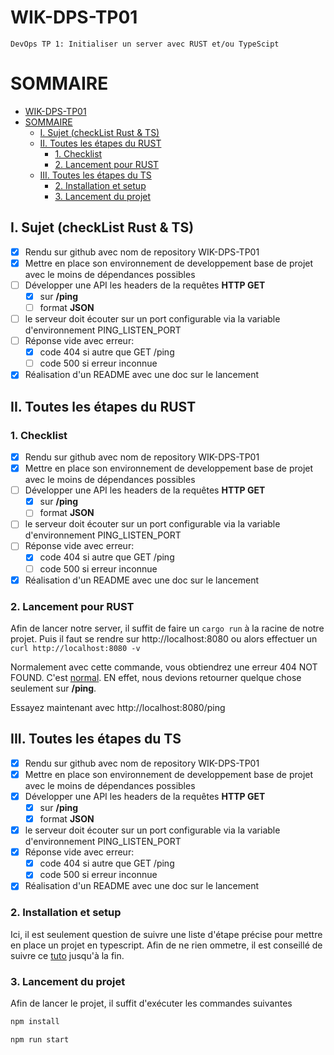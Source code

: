 # WIK-DPS-TP01
    DevOps TP 1: Initialiser un server avec RUST et/ou TypeScipt

# SOMMAIRE
- [WIK-DPS-TP01](#wik-dps-tp01)
- [SOMMAIRE](#sommaire)
  - [I. Sujet (checkList Rust & TS)](#i-sujet-checklist-rust--ts)
  - [II. Toutes les étapes du RUST](#ii-toutes-les-étapes-du-rust)
    - [1. Checklist](#1-checklist)
    - [2. Lancement pour RUST](#2-lancement-pour-rust)
  - [III. Toutes les étapes du TS](#iii-toutes-les-étapes-du-ts)
    - [2. Installation et setup](#2-installation-et-setup)
    - [3. Lancement du projet](#3-lancement-du-projet)


## I. Sujet (checkList Rust & TS)

- [X] Rendu sur github avec nom de repository WIK-DPS-TP01
- [X] Mettre en place son environnement de developpement base de projet avec le moins de dépendances possibles
- [ ] Développer une API les headers de la requêtes <b>HTTP GET</b> 
  - [X] sur <b>/ping</b>
  - [ ] format <b>JSON</b>
- [ ] le serveur doit écouter sur un port configurable via la variable d'environnement PING_LISTEN_PORT
- [ ] Réponse vide avec erreur:
  - [X] code 404 si autre que GET /ping
  - [ ] code 500 si erreur inconnue
- [X] Réalisation d'un README avec une doc sur le lancement

## II. Toutes les étapes du RUST

### 1. Checklist

- [X] Rendu sur github avec nom de repository WIK-DPS-TP01
- [X] Mettre en place son environnement de developpement base de projet avec le moins de dépendances possibles
- [ ] Développer une API les headers de la requêtes <b>HTTP GET</b> 
  - [X] sur <b>/ping</b>
  - [ ] format <b>JSON</b>
- [ ] le serveur doit écouter sur un port configurable via la variable d'environnement PING_LISTEN_PORT
- [ ] Réponse vide avec erreur:
  - [X] code 404 si autre que GET /ping
  - [ ] code 500 si erreur inconnue
- [X] Réalisation d'un README avec une doc sur le lancement

### 2. Lancement pour RUST

Afin de lancer notre server, il suffit de faire un ```cargo run``` à la racine de notre projet.
Puis il faut se rendre sur http://localhost:8080 ou alors effectuer un ```curl http://localhost:8080 -v```

Normalement avec cette commande, vous obtiendrez une erreur 404 NOT FOUND. C'est <u>normal</u>. EN effet, nous devions retourner quelque chose seulement sur <b>/ping</b>.

Essayez maintenant avec http://localhost:8080/ping


## III. Toutes les étapes du TS

- [X] Rendu sur github avec nom de repository WIK-DPS-TP01
- [X] Mettre en place son environnement de developpement base de projet avec le moins de dépendances possibles
- [X] Développer une API les headers de la requêtes <b>HTTP GET</b> 
  - [X] sur <b>/ping</b>
  - [X] format <b>JSON</b>
- [X] le serveur doit écouter sur un port configurable via la variable d'environnement PING_LISTEN_PORT
- [X] Réponse vide avec erreur:
  - [X] code 404 si autre que GET /ping
  - [X] code 500 si erreur inconnue
- [X] Réalisation d'un README avec une doc sur le lancement

### 2. Installation et setup

Ici, il est seulement question de suivre une liste d'étape précise pour mettre en place un projet en typescript. Afin de ne rien ommetre, il est conseillé de suivre ce [tuto](https://medium.com/swlh/build-a-rest-api-with-express-js-and-typescript-dc2c8da89c52) jusqu'à la fin.

### 3. Lancement du projet

Afin de lancer le projet, il suffit d'exécuter les commandes suivantes
```bash
npm install

npm run start
```

